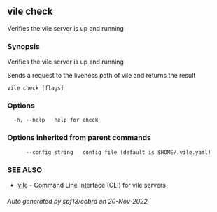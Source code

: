 ## vile check

Verifies the vile server is up and running

### Synopsis


Verifies the vile server is up and running

Sends a request to the liveness path of vile and returns the result


```
vile check [flags]
```

### Options

```
  -h, --help   help for check
```

### Options inherited from parent commands

```
      --config string   config file (default is $HOME/.vile.yaml)
```

### SEE ALSO

* [vile](vile.md)	 - Command Line Interface (CLI) for vile servers

###### Auto generated by spf13/cobra on 20-Nov-2022
